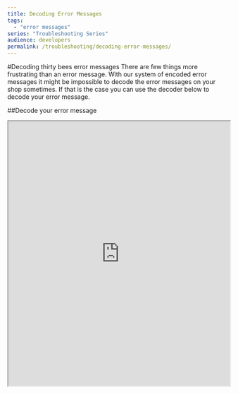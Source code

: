 ```yaml
---
title: Decoding Error Messages
tags:
  - "error messages"
series: "Troubleshooting Series"
audience: developers
permalink: /troubleshooting/decoding-error-messages/
---
```


#Decoding thirty bees error messages
There are few things more frustrating than an error message. With our system of encoded error messages it might be impossible to decode the error messages on your shop sometimes. If that is the case you can use the decoder below to decode your error message.

##Decode your error message
<iframe src="https://decrypter.thirtybees.com" width=100% height=600px></iframe>
